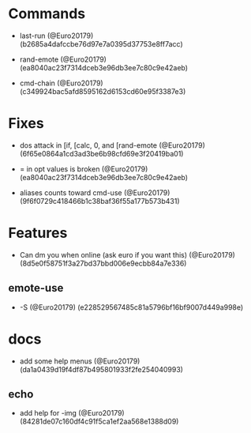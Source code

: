 # Commands

* last-run (@Euro20179) (b2685a4dafccbe76d97e7a0395d37753e8ff7acc)

* rand-emote (@Euro20179) (ea8040ac23f7314dceb3e96db3ee7c80c9e42aeb)

* cmd-chain (@Euro20179) (c349924bac5afd8595162d6153cd60e95f3387e3)


# Fixes

* dos attack in [if, [calc, 0, and [rand-emote (@Euro20179) (6f65e0864a1cd3ad3be6b98cfd69e3f20419ba01)

* = in opt values is broken (@Euro20179) (ea8040ac23f7314dceb3e96db3ee7c80c9e42aeb)

* aliases counts toward cmd-use (@Euro20179) (9f6f0729c418466b1c38baf36f55a177b573b431)


# Features

* Can dm you when online  (ask euro if you want this) (@Euro20179) (8d5e0f58751f3a27bd37bbd006e9ecbb84a7e336)

## emote-use

* -S (@Euro20179) (e228529567485c81a5796bf16bf9007d449a998e)


# docs

* add some help menus (@Euro20179) (da1a0439d19f4df87b495801933f2fe254040993)

## echo

* add help for -img (@Euro20179) (84281de07c160df4c91f5ca1ef2aa568e1388d09)



